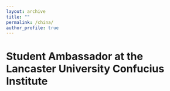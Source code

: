 ```yaml
---
layout: archive
title: ""
permalink: /china/
author_profile: true
---
```


# Student Ambassador at the Lancaster University Confucius Institute
